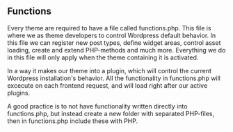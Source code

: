 ## Functions

Every theme are required to have a file called functions.php. This file is where we as theme developers to control Wordpress default behavior. In this file we can register new post types, define widget areas, control asset loading, create and extend PHP-methods and much more. Everything we do in this file will only apply when the theme containing it is activated.

In a way it makes our theme into a plugin, which will control the current Wordpress installation's behavior. All the functionality in functions.php will excecute on each frontend request, and will load right after our active plugins.

A good practice is to not have functionality written directly into functions.php, but instead create a new folder with separated PHP-files, then in functions.php include these with PHP.
